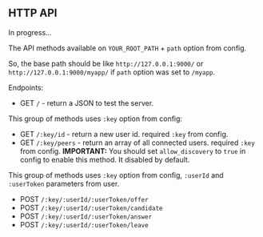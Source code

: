 ## HTTP API

In progress...

The API methods available on `YOUR_ROOT_PATH` + `path` option from config.

So, the base path should be like `http://127.0.0.1:9000/` or `http://127.0.0.1:9000/myapp/` if `path` option was set to `/myapp`.

Endpoints:

- GET `/` - return a JSON to test the server.

This group of methods uses `:key` option from config:

- GET `/:key/id` - return a new user id. required `:key` from config.
- GET `/:key/peers` - return an array of all connected users. required `:key` from config. **IMPORTANT:** You should set `allow_discovery` to `true` in config to enable this method. It disabled by default.

This group of methods uses `:key` option from config, `:userId` and `:userToken` parameters from user.

- POST `/:key/:userId/:userToken/offer`
- POST `/:key/:userId/:userToken/candidate`
- POST `/:key/:userId/:userToken/answer`
- POST `/:key/:userId/:userToken/leave`
